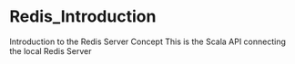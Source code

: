 # Redis_Introduction
Introduction to the Redis Server Concept
This is the Scala API connecting the local Redis Server 

